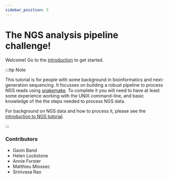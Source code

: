 ```yaml
---
sidebar_position: 5
---
```


# The NGS analysis pipeline challenge!

Welcome!  Go to the [introduction](./Introduction.md) to get started.

:::tip Note

This tutorial is for people with some background in bioinformatics and next-generation sequencing.
It focusses on building a robust pipeline to process NGS reads using
[snakemake](https://snakemake.readthedocs.io/en/stable/). To complete it you will need to have at
least some experience working with the UNIX command-line, and basic knowledge of the the steps
needed to process NGS data.

For background on NGS data and how to process it, please see the
[introduction to NGS
tutorial](/sequence_data_analysis/introduction_to_next_generation_sequencing_data_analysis/).

:::

### Contributors

* Gavin Band
* Helen Lockstone
* Annie Forster
* Matthieu Miossec
* Srinivasa Rao
